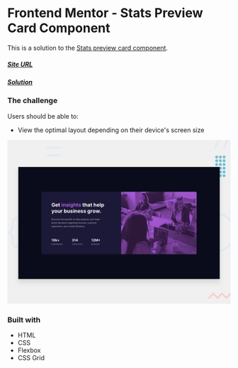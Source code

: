# Frontend Mentor - Stats Preview Card Component

This is a solution to the [Stats preview card component](https://www.frontendmentor.io/challenges/stats-preview-card-component-8JqbgoU62).

##### [Site URL](https://sleepy-khorana-57a258.netlify.app/) 
##### [Solution](https://www.frontendmentor.io/solutions/stats-preview-card-component-with-css-grid-9m9_sFsyi)

### The challenge

Users should be able to:

- View the optimal layout depending on their device's screen size

![](./design/desktop-preview.jpg)

### Built with
- HTML
- CSS 
- Flexbox
- CSS Grid
